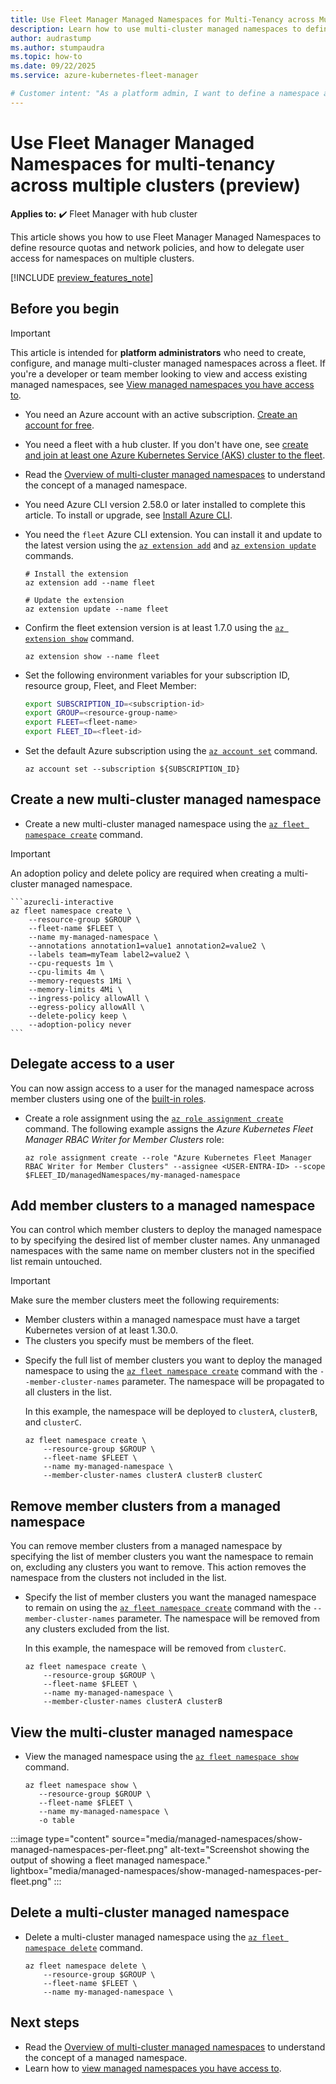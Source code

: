 ```yaml
---
title: Use Fleet Manager Managed Namespaces for Multi-Tenancy across Multiple Clusters.
description: Learn how to use multi-cluster managed namespaces to define resource quotas and network policies, and how to delegate user access for namespaces on multiple clusters.
author: audrastump
ms.author: stumpaudra
ms.topic: how-to
ms.date: 09/22/2025
ms.service: azure-kubernetes-fleet-manager

# Customer intent: "As a platform admin, I want to define a namespace and deploy it across selected fleet clusters so I can delegate application teams access to resources on any cluster where the namespace exists."
---
```

# Use Fleet Manager Managed Namespaces for multi-tenancy across multiple clusters (preview)

**Applies to:** :heavy_check_mark: Fleet Manager with hub cluster

This article shows you how to use Fleet Manager Managed Namespaces to define resource quotas and network policies, and how to delegate user access for namespaces on multiple clusters.

[!INCLUDE [preview_features_note](./includes/preview/preview-callout.md)]

## Before you begin

> [!IMPORTANT]
> This article is intended for **platform administrators** who need to create, configure, and manage multi-cluster managed namespaces across a fleet. If you're a developer or team member looking to view and access existing managed namespaces, see [View managed namespaces you have access to](./howto-managed-namespaces-access.md).

- You need an Azure account with an active subscription. [Create an account for free](https://azure.microsoft.com/free/?WT.mc_id=A261C142F).
- You need a fleet with a hub cluster. If you don't have one, see [create and join at least one Azure Kubernetes Service (AKS) cluster to the fleet](./quickstart-create-fleet-and-members.md).
- Read the [Overview of multi-cluster managed namespaces](./concepts-fleet-managed-namespace.md) to understand the concept of a managed namespace.
- You need Azure CLI version 2.58.0 or later installed to complete this article. To install or upgrade, see [Install Azure CLI][az-aks-install-cli].
- You need the `fleet` Azure CLI extension. You can install it and update to the latest version using the [`az extension add`](/cli/azure/extension#az-extension-add) and [`az extension update`](/cli/azure/extension#az-extension-update) commands.
	
    ```azurecli-interactive
    # Install the extension
    az extension add --name fleet
	
    # Update the extension
    az extension update --name fleet
    ```

- Confirm the fleet extension version is at least 1.7.0 using the [`az extension show`](/cli/azure/extension#az-extension-show) command.
	
    ```azurecli-interactive
    az extension show --name fleet
    ```

- Set the following environment variables for your subscription ID, resource group, Fleet, and Fleet Member:

    ```bash
    export SUBSCRIPTION_ID=<subscription-id>
    export GROUP=<resource-group-name>
    export FLEET=<fleet-name>
    export FLEET_ID=<fleet-id>
    ```

- Set the default Azure subscription using the [`az account set`][az-account-set] command.
	
    ```azurecli-interactive
    az account set --subscription ${SUBSCRIPTION_ID}
    ```

## Create a new multi-cluster managed namespace 

- Create a new multi-cluster managed namespace using the [`az fleet namespace create`](/cli/azure/fleet/namespace#az-fleet-namespace-create) command.

> [!IMPORTANT]
> An adoption policy and delete policy are required when creating a multi-cluster managed namespace.

    ```azurecli-interactive
    az fleet namespace create \
        --resource-group $GROUP \
        --fleet-name $FLEET \
        --name my-managed-namespace \ 
        --annotations annotation1=value1 annotation2=value2 \
        --labels team=myTeam label2=value2 \
        --cpu-requests 1m \
        --cpu-limits 4m \
        --memory-requests 1Mi \
        --memory-limits 4Mi \
        --ingress-policy allowAll \
        --egress-policy allowAll \
        --delete-policy keep \
        --adoption-policy never
    ```

## Delegate access to a user

You can now assign access to a user for the managed namespace across member clusters using one of the [built-in roles](./concepts-fleet-managed-namespace.md#multi-cluster-managed-namespace-built-in-roles).

- Create a role assignment using the [`az role assignment create`](/cli/azure/role/assignment#az-role-assignment-create) command. The following example assigns the _Azure Kubernetes Fleet Manager RBAC Writer for Member Clusters_ role:

    ```azurecli-interactive
    az role assignment create --role "Azure Kubernetes Fleet Manager RBAC Writer for Member Clusters" --assignee <USER-ENTRA-ID> --scope $FLEET_ID/managedNamespaces/my-managed-namespace
    ```

## Add member clusters to a managed namespace

You can control which member clusters to deploy the managed namespace to by specifying the desired list of member cluster names. Any unmanaged namespaces with the same name on member clusters not in the specified list remain untouched.

> [!IMPORTANT]
> Make sure the member clusters meet the following requirements:
>
> - Member clusters within a managed namespace must have a target Kubernetes version of at least 1.30.0.
> - The clusters you specify must be members of the fleet.

- Specify the full list of member clusters you want to deploy the managed namespace to using the [`az fleet namespace create`](/cli/azure/fleet/namespace#az-fleet-namespace-create) command with the `--member-cluster-names` parameter. The namespace will be propagated to all clusters in the list.

   In this example, the namespace will be deployed to `clusterA`, `clusterB`, and `clusterC`.

    ```azurecli-interactive
    az fleet namespace create \
        --resource-group $GROUP \
        --fleet-name $FLEET \
        --name my-managed-namespace \
        --member-cluster-names clusterA clusterB clusterC
    ```

## Remove member clusters from a managed namespace

You can remove member clusters from a managed namespace by specifying the list of member clusters you want the namespace to remain on, excluding any clusters you want to remove. This action removes the namespace from the clusters not included in the list.

- Specify the list of member clusters you want the managed namespace to remain on using the [`az fleet namespace create`](/cli/azure/fleet/namespace#az-fleet-namespace-create) command with the `--member-cluster-names` parameter. The namespace will be removed from any clusters excluded from the list.

   In this example, the namespace will be removed from `clusterC`.

    ```azurecli-interactive
    az fleet namespace create \
        --resource-group $GROUP \
        --fleet-name $FLEET \
        --name my-managed-namespace \
        --member-cluster-names clusterA clusterB
    ```

## View the multi-cluster managed namespace

- View the managed namespace using the [`az fleet namespace show`](/cli/azure/fleet/namespace#az-fleet-namespace-show) command.

    ```azurecli-interactive
    az fleet namespace show \
       --resource-group $GROUP \
       --fleet-name $FLEET \
       --name my-managed-namespace \
       -o table
    ```

:::image type="content" source="media/managed-namespaces/show-managed-namespaces-per-fleet.png" alt-text="Screenshot showing the output of showing a fleet managed namespace." lightbox="media/managed-namespaces/show-managed-namespaces-per-fleet.png" :::

## Delete a multi-cluster managed namespace

- Delete a multi-cluster managed namespace using the [`az fleet namespace delete`](/cli/azure/fleet/namespace#az-fleet-namespace-delete) command.

    ```azurecli-interactive
    az fleet namespace delete \
        --resource-group $GROUP \
        --fleet-name $FLEET \
        --name my-managed-namespace \
    ```

## Next steps

- Read the [Overview of multi-cluster managed namespaces](./concepts-fleet-managed-namespace.md) to understand the concept of a managed namespace.
- Learn how to [view managed namespaces you have access to](./howto-managed-namespaces-access.md).

<!-- INTERNAL LINKS -->
[az-aks-install-cli]: /cli/azure/aks#az-aks-install-cli
[az-extension-update]: /cli/azure/extension#az-extension-update
[az-account-set]: /cli/azure/account#az_account_set